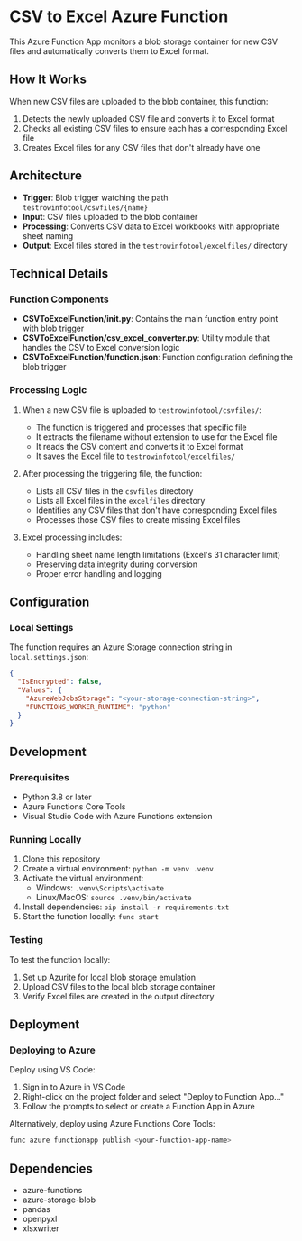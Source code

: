 # CSV to Excel Azure Function

This Azure Function App monitors a blob storage container for new CSV files and automatically converts them to Excel format.

## How It Works

When new CSV files are uploaded to the blob container, this function:

1. Detects the newly uploaded CSV file and converts it to Excel format
2. Checks all existing CSV files to ensure each has a corresponding Excel file
3. Creates Excel files for any CSV files that don't already have one

## Architecture

- **Trigger**: Blob trigger watching the path `testrowinfotool/csvfiles/{name}`
- **Input**: CSV files uploaded to the blob container
- **Processing**: Converts CSV data to Excel workbooks with appropriate sheet naming
- **Output**: Excel files stored in the `testrowinfotool/excelfiles/` directory

## Technical Details

### Function Components

- **CSVToExcelFunction/__init__.py**: Contains the main function entry point with blob trigger
- **CSVToExcelFunction/csv_excel_converter.py**: Utility module that handles the CSV to Excel conversion logic
- **CSVToExcelFunction/function.json**: Function configuration defining the blob trigger

### Processing Logic

1. When a new CSV file is uploaded to `testrowinfotool/csvfiles/`:
   - The function is triggered and processes that specific file
   - It extracts the filename without extension to use for the Excel file
   - It reads the CSV content and converts it to Excel format
   - It saves the Excel file to `testrowinfotool/excelfiles/`

2. After processing the triggering file, the function:
   - Lists all CSV files in the `csvfiles` directory
   - Lists all Excel files in the `excelfiles` directory
   - Identifies any CSV files that don't have corresponding Excel files
   - Processes those CSV files to create missing Excel files

3. Excel processing includes:
   - Handling sheet name length limitations (Excel's 31 character limit)
   - Preserving data integrity during conversion
   - Proper error handling and logging

## Configuration

### Local Settings

The function requires an Azure Storage connection string in `local.settings.json`:

```json
{
  "IsEncrypted": false,
  "Values": {
    "AzureWebJobsStorage": "<your-storage-connection-string>",
    "FUNCTIONS_WORKER_RUNTIME": "python"
  }
}
```

## Development

### Prerequisites

- Python 3.8 or later
- Azure Functions Core Tools
- Visual Studio Code with Azure Functions extension

### Running Locally

1. Clone this repository
2. Create a virtual environment: `python -m venv .venv`
3. Activate the virtual environment:
   - Windows: `.venv\Scripts\activate`
   - Linux/MacOS: `source .venv/bin/activate`
4. Install dependencies: `pip install -r requirements.txt`
5. Start the function locally: `func start`

### Testing

To test the function locally:
1. Set up Azurite for local blob storage emulation
2. Upload CSV files to the local blob storage container
3. Verify Excel files are created in the output directory

## Deployment

### Deploying to Azure

Deploy using VS Code:
1. Sign in to Azure in VS Code
2. Right-click on the project folder and select "Deploy to Function App..."
3. Follow the prompts to select or create a Function App in Azure

Alternatively, deploy using Azure Functions Core Tools:
```bash
func azure functionapp publish <your-function-app-name>
```

## Dependencies

- azure-functions
- azure-storage-blob
- pandas
- openpyxl
- xlsxwriter
